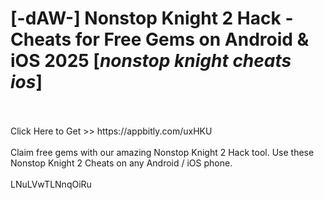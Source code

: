 # [-dAW-] Nonstop Knight 2 Hack - Cheats for Free Gems on Android & iOS 2025 [*nonstop knight cheats ios*]
<br>
<br>Click Here to Get >> https://appbitly.com/uxHKU

<br>
<br>Claim free gems with our amazing Nonstop Knight 2 Hack tool. Use these Nonstop Knight 2 Cheats on any Android / iOS phone.
<br>
<br>LNuLVwTLNnqOiRu

